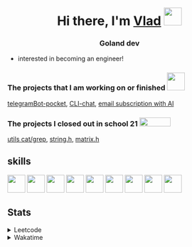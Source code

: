 <h1 align="center">Hi there, I'm <a href="https://t.me/N0gameNol1fee" target="_blank">Vlad</a> 
<img src="https://github.com/blackcater/blackcater/raw/main/images/Hi.gif" height="40"/></h1>
<h3 align="center">Goland dev</h3>

- interested in becoming an engineer!

<div>
 <h3>The projects that I am working on or finished <img height="40" width="40" src="https://cdn.simpleicons.org/go/sapphirine title = go">  </h3>
 <a href="https://github.com/Nol1feee/telegramBot-pocket">telegramBot-pocket</a>,
 <a href="https://github.com/Nol1feee/CLI-chat">CLI-chat</a>,
 <a href="https://github.com/Nol1feee/email-subscription-with-AI">email subscription with AI</a>
</div>

<div>
<h3>The projects I closed out in school 21 <img height="20" width="70" src="https://upload.wikimedia.org/wikipedia/commons/9/9b/Sberbank_Logo_2020.svg"> </h3>
<a href="https://github.com/Nol1feee/s21_grep-cat">utils cat/grep</a>,
<a href="https://github.com/Nol1feee/s21_string">string.h</a>, 
<a href="https://github.com/Nol1feee/s21_matrix">matrix.h</a>
</div>

<div>
 <h2>skills</h2>
<img height="40" width="40" src="https://cdn.simpleicons.org/go/sapphirine title = go"> 
<img height="40" width="40" src="https://cdn.simpleicons.org/docker/sapphirine title = docker">
<img height="40" width="40" src="https://cdn.simpleicons.org/PostgreSQL/sapphirine title = postgres"/>
<img height="40" width="40" src="https://cdn.simpleicons.org/git/sapphirine title = git"/>
<img height="40" width="40" src="https://cdn.simpleicons.org/gitlab/sapphirine title = gitlab"/>
<img height="40" width="40" src="https://cdn.simpleicons.org/swagger/sapphirine title = swagger"/>
<img height="40" width="40" src="https://cdn.simpleicons.org/gin/sapphirine title = gin"/>
<img height="40" width="40" src="https://cdn.simpleicons.org/gnubash/sapphirine title = bash"/>
<img height="40" width="40" src="https://cdn.simpleicons.org/C/sapphirine title = c"/> 
</div>

<h2>Stats</h2>
<details><summary>Leetcode</summary>

[![Nol1fe LeetCode stats](https://leetcode-stats-six.vercel.app/api?username=Nol1feee&theme=dark)](https://leetcode.com/Nol1feee/)
</details>

<details><summary>Wakatime</summary>
 
<!--START_SECTION:waka-->
📊 **This Week I Spent My Time On** 

```text
💬 Programming Languages: 
Go                       55 mins             ██████████░░░░░░░░░░░░░░░   38.80 % 
YAML                     53 mins             █████████░░░░░░░░░░░░░░░░   37.41 % 
Docker                   14 mins             ██░░░░░░░░░░░░░░░░░░░░░░░   09.97 % 
Makefile                 11 mins             ██░░░░░░░░░░░░░░░░░░░░░░░   07.87 % 
go.mod                   2 mins              ░░░░░░░░░░░░░░░░░░░░░░░░░   01.73 % 

🐱‍💻 Projects: 
zeus                     2 hrs 3 mins        ██████████████████████░░░   86.88 % 
Unknown Project          10 mins             ██░░░░░░░░░░░░░░░░░░░░░░░   07.10 % 
CLI-chat                 7 mins              █░░░░░░░░░░░░░░░░░░░░░░░░   05.30 % 
microservices_course     0 secs              ░░░░░░░░░░░░░░░░░░░░░░░░░   00.69 % 
test                     0 secs              ░░░░░░░░░░░░░░░░░░░░░░░░░   00.03 % 

💻 Operating System: 
Mac                      2 hrs 22 mins       █████████████████████████   100.00 % 
```


 Last Updated on 25/12/2023 01:07:09 UTC
<!--END_SECTION:waka-->
</details>

